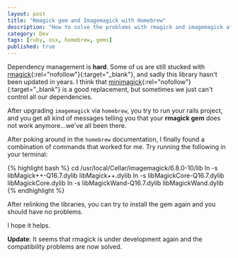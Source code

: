 ```yaml
---
layout: post
title: "Rmagick gem and Imagemagick with Homebrew"
description: "How to solve the problems with rmagick and imagemagick after upgrading OsX"
category: Dev
tags: [ruby, osx, homebrew, gems]
published: true
---
```

Dependency management is **hard**. Some of us are still stucked with
[rmagick](https://github.com/rmagick/rmagick){:rel="nofollow"}{:target="_blank"}, and sadly this library hasn't
been updated in years. I think that
[minimagick](https://github.com/minimagick/minimagick){:rel="nofollow"}{:target="_blank"} is a good replacement,
but sometimes we just can't control all our dependencies.

After upgrading `imagemagick` via `homebrew`, you try to run your rails project,
and you get all kind of messages telling you that your **rmagick gem** does not
work anymore...we've all been there.

<!--more-->

After poking around in the `homebrew` documentation, I finally found a
combination of commands that worked for me. Try running the following in your
terminal:

{% highlight bash %}
  cd /usr/local/Cellar/imagemagick/6.8.0-10/lib
  ln -s libMagick++-Q16.7.dylib   libMagick++.dylib
  ln -s libMagickCore-Q16.7.dylib libMagickCore.dylib
  ln -s libMagickWand-Q16.7.dylib libMagickWand.dylib
{% endhighlight %}

After relinking the libraries, you can try to install the gem again and you
should have no problems.

I hope it helps.

<div class="update">
  <strong>Update</strong>: It seems that rmagick is under development again and
  the compatibility problems are now solved.
</div>
